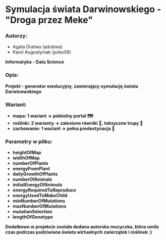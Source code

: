 # Symulacja świata Darwinowskiego - "Droga przez Meke"


### Autorzy:

- Agata Dratwa (adratwa)
- Karol Augustyniak (poko09)

<b>Informatyka - Data Science<b>

### Opis:

Projekt - generator ewolucyjny, zawierający symulację świata Darwinowskiego


### Wariant:

- mapa: 1 wariant -> piekielny portal 🗺️
- roślinki: 2 warianty -> zalesione równiki 🌳, toksyczne trupy 🌵
- zachowanie: 1 wariant -> pełna predestynacja 🙏

### Parametry w pliku:

- heightOfMap 
- widthOfMap
- numberOfPlants
- energyFromPlant
- dailyGrowthOfPlants
- numberOfAnimals
- initialEnergyOfAnimals
- energyRequiredToReproduce
- energyUsedToMakeChild
- minNumberOfMutations
- maxNumberOfMutations
- mutationSelection
- lengthOfGenotype



Dodatkowo w projekcie została dodana autorska muzyczka, która umila czas podczas podziwiana świata wirtualnych zwierzątek i roślinek :)
